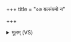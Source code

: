 +++
title = "०७ यत्संयमो न"

+++
<details><summary>मूलम् (VS)</summary>

यत्सं॒यमो॒ न वि य॑मो॒ वि य॑मो॒ यन्न सं॒यमः॑।  
इ॑न्द्र॒जाः सो॑म॒जा आ॑थर्व॒णम॑सि व्याघ्र॒जम्भ॑नम् ॥
</details>